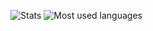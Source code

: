 ![Stats](https://github-readme-stats.vercel.app/api?username=alphasldiallo&show_icons=true&theme=dark)
![Most used languages](https://github-readme-stats.vercel.app/api?username=anuraghazra&show_icons=true&theme=dark)
